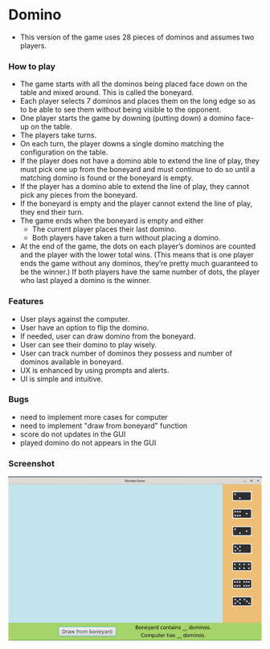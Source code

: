 # Domino

- This version of the game uses 28 pieces of dominos and assumes two players.

### How to play

- The game starts with all the dominos being placed face down on the table and mixed around.  This is called the boneyard.
- Each player selects 7 dominos and places them on the long edge so as to be able to see them without being visible to the opponent.
- One player starts the game by downing (putting down) a domino face-up on the table.
- The players take turns.
- On  each  turn,  the  player  downs  a  single  domino  matching  the  configuration  on  the table.
- If the player does not have a domino able to extend the line of play, they must pick one up from the boneyard and must continue to do so until a matching domino is found or the boneyard is empty.
- If the player has a domino able to extend the line of play, they cannot pick any pieces from the boneyard.
- If the boneyard is empty and the player cannot extend the line of play, they end their turn.
- The game ends when the boneyard is empty and either
  * The current player places their last domino.
  * Both players have taken a turn without placing a domino.
- At the end of the game, the dots on each player’s dominos are counted and the player with the lower total wins.  (This means that is one player ends the game without any dominos, they’re pretty much guaranteed to be the winner.)
  If both players have the same number of dots, the player who last played a domino is the winner.

    
### Features

- User plays against the computer.
- User have an option to flip the domino. 
- If needed, user can draw domino from the boneyard.
- User can see their domino to play wisely. 
- User can track number of dominos they possess and number of dominos available in boneyard.
- UX is enhanced by using prompts and alerts. 
- UI is simple and intuitive.

### Bugs

- need to implement more cases for computer
- need to implement "draw from boneyard" function
- score do not updates in the GUI
- played domino do not appears in the GUI

### Screenshot

![](Documents/domino.png)
